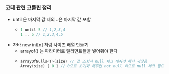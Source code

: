 ### 코테 관련 코틀린 정리

- until 은 마지막 값 제외 ..은 마지막 값 포함
  - ~~~kotlin
    1 until 5 // 1,2,3,4
    1 .. 5 // 1,2,3,4,5
    ~~~
- 자바 new int[n] 처럼 사이즈 배열 만들기
  - arrayof() 는 파라미터로 엘리먼트들을 넣어줘야 한다
  - ~~~kotlin
    arrayOfNulls<T>(size) // 값 조회시 null 체크 해줘야 해서 귀찮음
    Array(size) { 0 } // 0으로 초기화 해주면 not null 이므로 null 체크 필요 없음
    ~~~